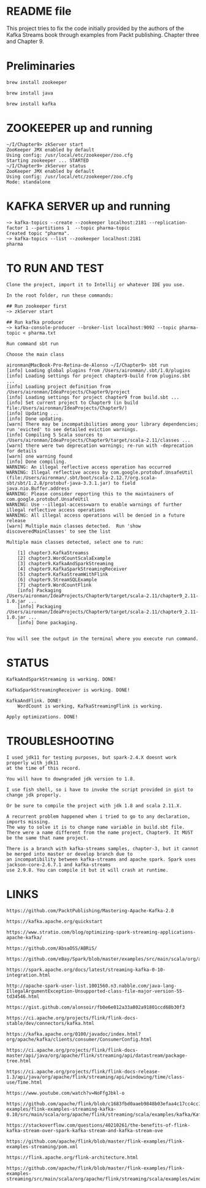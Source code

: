 # README file

This project tries to fix the code initially provided by the authors of the Kafka Streams book through examples from Packt publishing. Chapter three and Chapter 9.

# Preliminaries

	brew install zookeeper

	brew install java

	brew install kafka


# ZOOKEEPER up and running
	~/I/Chapter9> zkServer start
	ZooKeeper JMX enabled by default
	Using config: /usr/local/etc/zookeeper/zoo.cfg
	Starting zookeeper ... STARTED
	~/I/Chapter9> zkServer status
	ZooKeeper JMX enabled by default
	Using config: /usr/local/etc/zookeeper/zoo.cfg
	Mode: standalone

# KAFKA SERVER up and running 

	~> kafka-topics --create --zookeeper localhost:2181 --replication-factor 1 --partitions 1  --topic pharma-topic
	Created topic "pharma".
	~> kafka-topics --list --zookeeper localhost:2181
	pharma

# TO RUN AND TEST
	
	Clone the project, import it to Intellij or whatever IDE you use.

	In the root folder, run these commands:

	## Run zookeeper first
	~> zkServer start 

	## Run kafka producer
	~> kafka-console-producer --broker-list localhost:9092 --topic pharma-topic < pharma.txt

	Run command sbt run

	Choose the main class

	aironman@MacBook-Pro-Retina-de-Alonso ~/I/Chapter9> sbt run
	[info] Loading global plugins from /Users/aironman/.sbt/1.0/plugins
	[info] Loading settings for project chapter9-build from plugins.sbt ...
	[info] Loading project definition from /Users/aironman/IdeaProjects/Chapter9/project
	[info] Loading settings for project chapter9 from build.sbt ...
	[info] Set current project to Chapter9 (in build file:/Users/aironman/IdeaProjects/Chapter9/)
	[info] Updating ...
	[info] Done updating.
	[warn] There may be incompatibilities among your library dependencies; run 'evicted' to see detailed eviction warnings.
	[info] Compiling 5 Scala sources to /Users/aironman/IdeaProjects/Chapter9/target/scala-2.11/classes ...
	[warn] there were two deprecation warnings; re-run with -deprecation for details
	[warn] one warning found
	[info] Done compiling.
	WARNING: An illegal reflective access operation has occurred
	WARNING: Illegal reflective access by com.google.protobuf.UnsafeUtil (file:/Users/aironman/.sbt/boot/scala-2.12.7/org.scala-sbt/sbt/1.2.8/protobuf-java-3.3.1.jar) to field java.nio.Buffer.address
	WARNING: Please consider reporting this to the maintainers of com.google.protobuf.UnsafeUtil
	WARNING: Use --illegal-access=warn to enable warnings of further illegal reflective access operations
	WARNING: All illegal access operations will be denied in a future release
	[warn] Multiple main classes detected.  Run 'show discoveredMainClasses' to see the list

	Multiple main classes detected, select one to run:

 		[1] chapter3.KafkaStreamss
		[2] chapter3.WordCountScalaExample
		[3] chapter9.KafkaAndSparkStreaming
		[4] chapter9.KafkaSparkStreamingReceiver
		[5] chapter9.KafkaStreamWithFlink
		[6] chapter9.StreamSQLExample
		[7] chapter9.WordCountFlink
		[info] Packaging /Users/aironman/IdeaProjects/Chapter9/target/scala-2.11/chapter9_2.11-1.0.jar ...
		[info] Packaging /Users/aironman/IdeaProjects/Chapter9/target/scala-2.11/chapter9_2.11-1.0.jar ...
		[info] Done packaging. 
 

	You will see the output in the terminal where you execute run command.

# STATUS

	KafkaAndSparkStreaming is working. DONE!

	KafkaSparkStreamingReceiver is working. DONE!

	KafkaAndFlink. DONE!
		WordCount is working, KafkaStreamingFlink is working. 

	Apply optimizations. DONE!

# TROUBLESHOOTING

	I used jdk11 for testing purposes, but spark-2.4.X doesnt work properly with jdk11 
	at the time of this record. 
	
	You will have to downgraded jdk version to 1.8. 

	I use fish shell, so i have to invoke the script provided in gist to change jdk properly.

	Or be sure to compile the project with jdk 1.8 and scala 2.11.X.

	A recurrent problem happened when i tried to go to any declaration, imports missing. 
	The way to solve it is to change name variable in build.sbt file. 
	There were a name different from the name project, Chapter9. It MUST be the same that name project. 

	There is a branch with kafka-streams samples, chapter-3, but it cannot be merged into master or develop branch due to 
	an incompatibility between kafka-streams and apache spark. Spark uses jackson-core-2.6.7.1 and kafka-streams
	use 2.9.8. You can compile it but it will crash at runtime.

# LINKS

	https://github.com/PacktPublishing/Mastering-Apache-Kafka-2.0

	https://kafka.apache.org/quickstart

	https://www.stratio.com/blog/optimizing-spark-streaming-applications-apache-kafka/

	https://github.com/AbsaOSS/ABRiS/

	https://github.com/eBay/Spark/blob/master/examples/src/main/scala/org/apache/spark/examples/streaming/DirectKafkaWordCount.scala

	https://spark.apache.org/docs/latest/streaming-kafka-0-10-integration.html

	http://apache-spark-user-list.1001560.n3.nabble.com/java-lang-IllegalArgumentException-Unsupported-class-file-major-version-55-td34546.html

	https://gist.github.com/alonsoir/fb0e6e012a33a802a91801ccd68b30f3

	https://ci.apache.org/projects/flink/flink-docs-stable/dev/connectors/kafka.html

	https://kafka.apache.org/0100/javadoc/index.html?org/apache/kafka/clients/consumer/ConsumerConfig.html

	https://ci.apache.org/projects/flink/flink-docs-master/api/java/org/apache/flink/streaming/api/datastream/package-tree.html

	https://ci.apache.org/projects/flink/flink-docs-release-1.3/api/java/org/apache/flink/streaming/api/windowing/time/class-use/Time.html

	https://www.youtube.com/watch?v=NoFfgJbkl-o

	https://github.com/apache/flink/blob/c1683fbd0aaeb9848b03efaa4c17cc4cc159711c/flink-examples/flink-examples-streaming-kafka-0.10/src/main/scala/org/apache/flink/streaming/scala/examples/kafka/Kafka010Example.scala

	https://stackoverflow.com/questions/40210261/the-benefits-of-flink-kafka-stream-over-spark-kafka-stream-and-kafka-stream-ove

	https://github.com/apache/flink/blob/master/flink-examples/flink-examples-streaming/pom.xml

	https://flink.apache.org/flink-architecture.html

	https://github.com/apache/flink/blob/master/flink-examples/flink-examples-streaming/src/main/scala/org/apache/flink/streaming/scala/examples/windowing/SessionWindowing.scala

	
	
